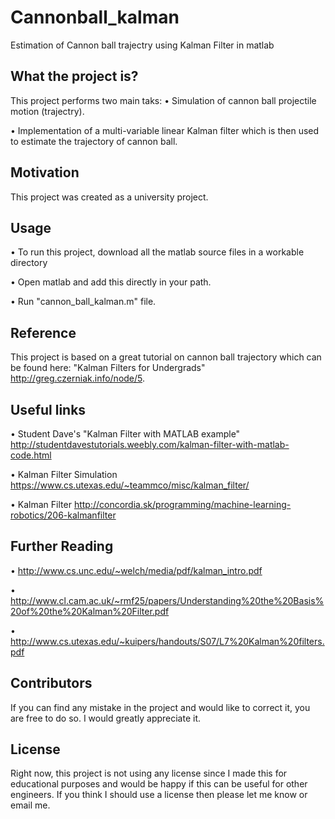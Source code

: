 # Cannonball_kalman
Estimation of Cannon ball trajectry using Kalman Filter in matlab

## What the project is?
This project performs two main taks:
• Simulation of cannon ball projectile motion (trajectry).

• Implementation of a multi-variable linear Kalman filter which is then used to estimate the trajectory of cannon ball.

## Motivation
This project was created as a university project.

## Usage
• To run this project, download all the matlab source files in a workable directory

• Open matlab and add this directly in your path.

• Run "cannon_ball_kalman.m" file.

## Reference
This project is based on a great tutorial on cannon ball trajectory which can be found here:
"Kalman Filters for Undergrads" http://greg.czerniak.info/node/5.

## Useful links
• Student Dave's "Kalman Filter with MATLAB example" http://studentdavestutorials.weebly.com/kalman-filter-with-matlab-code.html

• Kalman Filter Simulation https://www.cs.utexas.edu/~teammco/misc/kalman_filter/

• Kalman Filter http://concordia.sk/programming/machine-learning-robotics/206-kalmanfilter

## Further Reading
• http://www.cs.unc.edu/~welch/media/pdf/kalman_intro.pdf

• http://www.cl.cam.ac.uk/~rmf25/papers/Understanding%20the%20Basis%20of%20the%20Kalman%20Filter.pdf

• http://www.cs.utexas.edu/~kuipers/handouts/S07/L7%20Kalman%20filters.pdf

## Contributors
If you can find any mistake in the project and would like to correct it, you are free to do so. I would greatly appreciate it.

## License
Right now, this project is not using any license since I made this for educational purposes and would be happy if this can be useful for other engineers. If you think I should use a license then please let me know or email me.
